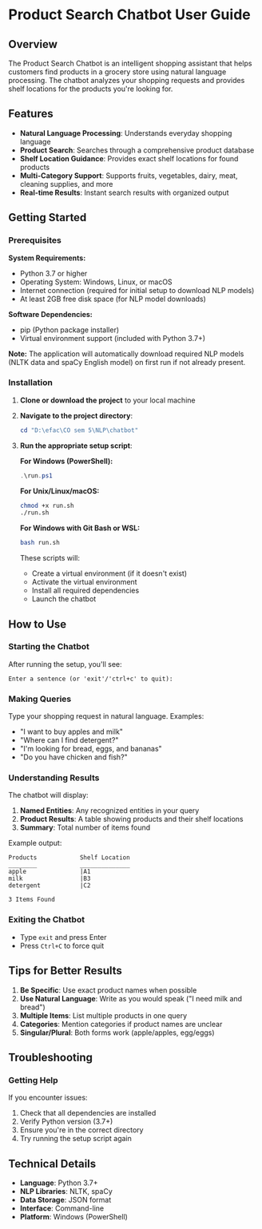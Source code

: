 # Product Search Chatbot User Guide

## Overview

The Product Search Chatbot is an intelligent shopping assistant that helps customers find products in a grocery store using natural language processing. The chatbot analyzes your shopping requests and provides shelf locations for the products you're looking for.

## Features

- **Natural Language Processing**: Understands everyday shopping language
- **Product Search**: Searches through a comprehensive product database
- **Shelf Location Guidance**: Provides exact shelf locations for found products
- **Multi-Category Support**: Supports fruits, vegetables, dairy, meat, cleaning supplies, and more
- **Real-time Results**: Instant search results with organized output

## Getting Started

### Prerequisites

**System Requirements:**
- Python 3.7 or higher
- Operating System: Windows, Linux, or macOS
- Internet connection (required for initial setup to download NLP models)
- At least 2GB free disk space (for NLP model downloads)

**Software Dependencies:**
- pip (Python package installer)
- Virtual environment support (included with Python 3.7+)

**Note:** The application will automatically download required NLP models (NLTK data and spaCy English model) on first run if not already present.

### Installation

1. **Clone or download the project** to your local machine
2. **Navigate to the project directory**:
   ```powershell
   cd "D:\efac\CO sem 5\NLP\chatbot"
   ```
3. **Run the appropriate setup script**:

   **For Windows (PowerShell):**
   ```powershell
   .\run.ps1
   ```

   **For Unix/Linux/macOS:**
   ```bash
   chmod +x run.sh
   ./run.sh
   ```

   **For Windows with Git Bash or WSL:**
   ```bash
   bash run.sh
   ```

   These scripts will:
   - Create a virtual environment (if it doesn't exist)
   - Activate the virtual environment
   - Install all required dependencies
   - Launch the chatbot

## How to Use

### Starting the Chatbot

After running the setup, you'll see:
```
Enter a sentence (or 'exit'/'ctrl+c' to quit):
```

### Making Queries

Type your shopping request in natural language. Examples:

- "I want to buy apples and milk"
- "Where can I find detergent?"
- "I'm looking for bread, eggs, and bananas"
- "Do you have chicken and fish?"

### Understanding Results

The chatbot will display:

1. **Named Entities**: Any recognized entities in your query
2. **Product Results**: A table showing products and their shelf locations
3. **Summary**: Total number of items found

Example output:
```
Products            Shelf Location
________            ______________
apple               |A1
milk                |B3
detergent           |C2

3 Items Found
```

### Exiting the Chatbot

- Type `exit` and press Enter
- Press `Ctrl+C` to force quit

## Tips for Better Results

1. **Be Specific**: Use exact product names when possible
2. **Use Natural Language**: Write as you would speak ("I need milk and bread")
3. **Multiple Items**: List multiple products in one query
4. **Categories**: Mention categories if product names are unclear
5. **Singular/Plural**: Both forms work (apple/apples, egg/eggs)

## Troubleshooting

### Getting Help

If you encounter issues:
1. Check that all dependencies are installed
2. Verify Python version (3.7+)
3. Ensure you're in the correct directory
4. Try running the setup script again

## Technical Details

- **Language**: Python 3.7+
- **NLP Libraries**: NLTK, spaCy
- **Data Storage**: JSON format
- **Interface**: Command-line
- **Platform**: Windows (PowerShell)

